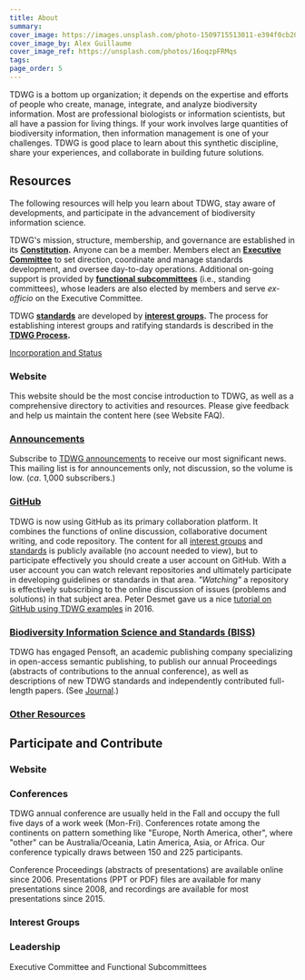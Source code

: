 ```yaml
---
title: About
summary: 
cover_image: https://images.unsplash.com/photo-1509715513011-e394f0cb20c4
cover_image_by: Alex Guillaume
cover_image_ref: https://unsplash.com/photos/16oqzpFRMqs
tags: 
page_order: 5
---
```


TDWG is a bottom up organization; it depends on the expertise and efforts of people who create, manage, integrate, and analyze biodiversity information. Most are professional biologists or information scientists, but all have a passion for living things. If your work involves large quantities of biodiversity information, then information management is one of your challenges. TDWG is good place to learn about this synthetic discipline, share your experiences, and collaborate in building future solutions.

## Resources

The following resources will help you learn about TDWG, stay aware of developments, and participate in the advancement of biodiversity information science.

TDWG's mission, structure, membership, and governance are established in its **[Constitution](./constitution/).**  Anyone can be a member.  Members elect an **[Executive Committee](executive)** to set direction, coordinate and manage standards development, and oversee day-to-day operations.  Additional on-going support is provided by **[functional subcommittees](committees/)** (i.e., standing committees), whose leaders are also elected by members and serve _ex-officio_ on the Executive Committee.  

TDWG **[standards](/standards/)** are developed by **[interest groups](/community/).** The process for establishing interest groups and ratifying standards is described in the **[TDWG Process]().**  

[Incorporation and Status]()


### Website

This website should be the most concise introduction to TDWG, as well as a comprehensive directory to activities and resources. Please give feedback and help us maintain the content here (see Website FAQ).

### [Announcements](http://eepurl.com/8VIvn)

Subscribe to [TDWG announcements](http://eepurl.com/8VIvn) to receive our most significant news. This mailing list is for announcements only, not discussion, so the volume is low. (_ca_. 1,000 subscribers.)

### [GitHub](https://github.com/tdwg)

TDWG is now using GitHub as its primary collaboration platform. It combines the functions of online discussion, collaborative document writing, and code repository. The content for all [interest groups](../../community/) and [standards](../../standards/) is publicly available (no account needed to view), but to participate effectively you should create a user account on GitHub. With a user account you can watch relevant repositories and ultimately participate in developing guidelines or standards in that area. _"Watching"_ a repository is effectively subscribing to the online discussion of issues (problems and solutions) in that subject area. Peter Desmet gave us a nice [tutorial on GitHub using TDWG examples](https://vimeo.com/album/4308386/video/195812163) in 2016. 

### [Biodiversity Information Science and Standards (BISS)](/journal/)

TDWG has engaged Pensoft, an academic publishing company specializing in open-access semantic publishing, to publish our annual Proceedings (abstracts of contributions to the annual conference), as well as descriptions of new TDWG standards and independently contributed full-length papers.  (See [Journal](/journal/).)

### [Other Resources]()


## Participate and Contribute

### Website

### Conferences

TDWG annual conference are usually held in the Fall and occupy the full five days of a work week (Mon-Fri).  Conferences rotate among the continents on pattern something like "Europe, North America, other", where "other" can be Australia/Oceania, Latin America, Asia, or Africa. Our conference typically draws between 150 and 225 participants.

Conference Proceedings (abstracts of presentations) are available online since 2006. Presentations (PPT or PDF) files are available for many presentations since 2008, and recordings are available for most presentations since 2015.

### Interest Groups

### Leadership

Executive Committee and Functional Subcommittees

